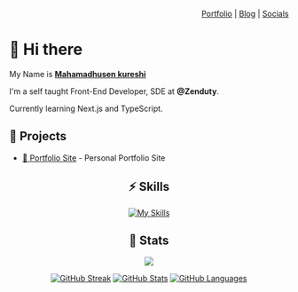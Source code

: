 <div align="right">

[Portfolio](https://mahamadhusen-kureshi.web.app/) | [Blog](https://mahamadhusen-kureshi.web.app/) | [Socials](https://mahamadhusen-kureshi.web.app/)

</div>

# 👋 Hi there 

My Name is [**Mahamadhusen kureshi**](https://mahamadhusen-kureshi.web.app/)
  
I'm a self taught Front-End Developer, SDE at **@Zenduty**.
  
Currently learning Next.js and TypeScript.

## 🚧 Projects

- [👀 Portfolio Site](https://mahamadhusen-kureshi.web.app/) - Personal Portfolio Site


<div align="center">

## ⚡️ Skills

[![My Skills](https://skillicons.dev/icons?i=js,ts,react,vite,nextjs,python,html,css,sass,md,react,git,github,vscode,figma,xd)](https://skillicons.dev)

</div>

<div align="center">

## 🔖 Stats

[![](https://komarev.com/ghpvc/?username=anilseervi&style=flat-square&color=C691E9)](https://github.com/antonkomarev/github-profile-views-counter)

[![GitHub Streak](https://github-readme-streak-stats.herokuapp.com?user=anilseervi&theme=material-palenight&hide_border=true)](https://git.io/streak-stats)
[![GitHub Stats](https://github-readme-stats.vercel.app/api?username=AnilSeervi&show_icons=true&hide_border=true&theme=material-palenight&count_private=true)](https://github.com/anuraghazra/github-readme-stats)
[![GitHub Languages](https://github-readme-stats.vercel.app/api/top-langs/?&username=AnilSeervi&layout=compact&hide_border=true&langs_count=8&theme=material-palenight)](https://github.com/anuraghazra/github-readme-stats)

</div>
<!--
**AnilSeervi/AnilSeervi** is a ✨ _special_ ✨ repository because its `README.md` (this file) appears on your GitHub profile.

Here are some ideas to get you started:

- 🔭 I’m currently working on ...
- 🌱 I’m currently learning ...
- 👯 I’m looking to collaborate on ...
- 🤔 I’m looking for help with ...
- 💬 Ask me about ...
- 📫 How to reach me: ...
- 😄 Pronouns: ...
- ⚡ Fun fact: ...
  -->
